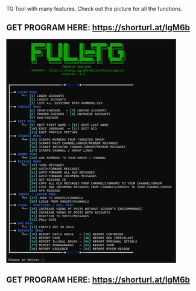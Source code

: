 TG Tool with many features. Check out the picture for all the functions.

## GET PROGRAM HERE: https://shorturl.at/IgM6b

<img src='UI1.png' width='450'>

## GET PROGRAM HERE: https://shorturl.at/IgM6b

